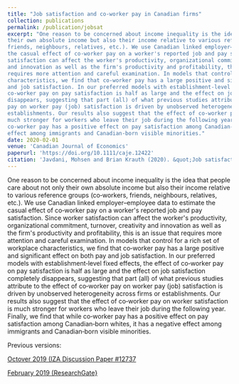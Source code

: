 ```yaml
---
title: "Job satisfaction and co‐worker pay in Canadian firms"
collection: publications
permalink: /publication/jobsat
excerpt: "One reason to be concerned about income inequality is the idea that people care about not only
their own absolute income but also their income relative to various reference groups (co‐workers,
friends, neighbours, relatives, etc.). We use Canadian linked employer–employee data to estimate
the casual effect of co‐worker pay on a worker's reported job and pay satisfaction. Since worker
satisfaction can affect the worker's productivity, organizational commitment, turnover, creativity
and innovation as well as the firm's productivity and profitability, this is an issue that
requires more attention and careful examination. In models that control for a rich set of workplace
characteristics, we find that co‐worker pay has a large positive and significant effect on both pay
and job satisfaction. In our preferred models with establishment‐level fixed effects, the effect of
co‐worker pay on pay satisfaction is half as large and the effect on job satisfaction completely
disappears, suggesting that part (all) of what previous studies attribute to the effect of co‐worker
pay on worker pay (job) satisfaction is driven by unobserved heterogeneity across firms or
establishments. Our results also suggest that the effect of co‐worker pay on worker satisfaction is
much stronger for workers who leave their job during the following year. Finally, we find that while
co‐worker pay has a positive effect on pay satisfaction among Canadian‐born whites, it has a negative
effect among immigrants and Canadian‐born visible minorities."
date: 2020-02-01
venue: 'Canadian Journal of Economics'
paperurl: 'https://doi.org/10.1111/caje.12422'
citation: 'Javdani, Mohsen and Brian Krauth (2020). &quot;Job satisfaction and co‐worker pay in Canadian firms.&quot; <i>Canadian Journal of Economics</i>. 53(1).'
---
```

One reason to be concerned about income inequality is the idea that people care about not only
their own absolute income but also their income relative to various reference groups (co‐workers,
friends, neighbours, relatives, etc.). We use Canadian linked employer–employee data to estimate
the casual effect of co‐worker pay on a worker's reported job and pay satisfaction. Since worker
satisfaction can affect the worker's productivity, organizational commitment, turnover, creativity
and innovation as well as the firm's productivity and profitability, this is an issue that
requires more attention and careful examination. In models that control for a rich set of workplace
characteristics, we find that co‐worker pay has a large positive and significant effect on both pay
and job satisfaction. In our preferred models with establishment‐level fixed effects, the effect of
co‐worker pay on pay satisfaction is half as large and the effect on job satisfaction completely
disappears, suggesting that part (all) of what previous studies attribute to the effect of co‐worker
pay on worker pay (job) satisfaction is driven by unobserved heterogeneity across firms or
establishments. Our results also suggest that the effect of co‐worker pay on worker satisfaction is
much stronger for workers who leave their job during the following year. Finally, we find that while
co‐worker pay has a positive effect on pay satisfaction among Canadian‐born whites, it has a negative
effect among immigrants and Canadian‐born visible minorities.

Previous versions:

[Octover 2019 (IZA Discussion Paper #12737](http://ftp.iza.org/dp12737.pdf)

[February 2019 (ResearchGate}](https://www.doi.org/10.13140/RG.2.2.18624.79360)
